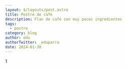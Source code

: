 ```yaml
---
layout: $/layouts/post.astro
title: Postre de cafe
description: Flan de café con muy pocos ingredientes
tags:
  - postre
category: blog
author: edu
authorTwitter: _eduparra
date: 2024-01-30
---
```

1